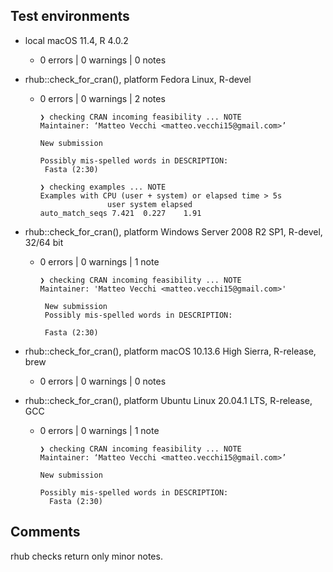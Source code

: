 ## Test environments
* local macOS 11.4, R 4.0.2
  - 0 errors | 0 warnings | 0 notes
* rhub::check_for_cran(), platform Fedora Linux, R-devel
  - 0 errors | 0 warnings | 2 notes
    ```
    ❯ checking CRAN incoming feasibility ... NOTE
    Maintainer: ‘Matteo Vecchi <matteo.vecchi15@gmail.com>’
  
    New submission
  
    Possibly mis-spelled words in DESCRIPTION:
     Fasta (2:30)

    ❯ checking examples ... NOTE
    Examples with CPU (user + system) or elapsed time > 5s
                   user system elapsed
    auto_match_seqs 7.421  0.227    1.91
    ```
* rhub::check_for_cran(), platform Windows Server 2008 R2 SP1, R-devel, 32/64 bit
  - 0 errors | 0 warnings | 1 note
    ```
    ❯ checking CRAN incoming feasibility ... NOTE
    Maintainer: 'Matteo Vecchi <matteo.vecchi15@gmail.com>'
  
     New submission
     Possibly mis-spelled words in DESCRIPTION:
  
     Fasta (2:30)
    ```
* rhub::check_for_cran(), platform macOS 10.13.6 High Sierra, R-release, brew
  - 0 errors | 0 warnings | 0 notes

* rhub::check_for_cran(), platform Ubuntu Linux 20.04.1 LTS, R-release, GCC
  - 0 errors | 0 warnings | 1 note
    ```
    ❯ checking CRAN incoming feasibility ... NOTE
    Maintainer: ‘Matteo Vecchi <matteo.vecchi15@gmail.com>’
  
    New submission
  
    Possibly mis-spelled words in DESCRIPTION:
      Fasta (2:30)
    ```
    
    
## Comments
rhub checks return only minor notes.
